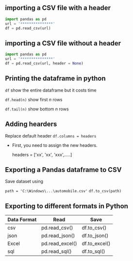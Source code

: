 ## importing a CSV file with a header

```python
import pandas as pd
url = '***************'
df = pd.read_csv(url)
```

## importing a CSV file without a header

```python
import pandas as pd
url = '***************'
df = pd.read_csv(url, header = None)
```

## Printing the dataframe in python

`df` show the entire dataframe but it costs time

`df.head(n)` show first *n* rows

`df.tail(n)` show bottom *n* rows

## Adding hearders

Replace default header `df.columns = headers`

* First, you need to assign the new headers.
  
  headers = ['xx', 'xx', 'xxx',.....]
  
## Exporting a Pandas dataframe to CSV

Save dataset using

`path = 'C:\Windows\...\automobile.csv'`
`df.to_csv(path)` 

## Exporting to different formats in Python

Data Format | Read | Save
--- | --- | ---
csv | pd.read_csv() | df.to_csv()
json | pd.read_json() | df.to_json()
Excel | pd.read_excel() | df.to_excel()
sql | pd.read_sql() | df.to_sql()

